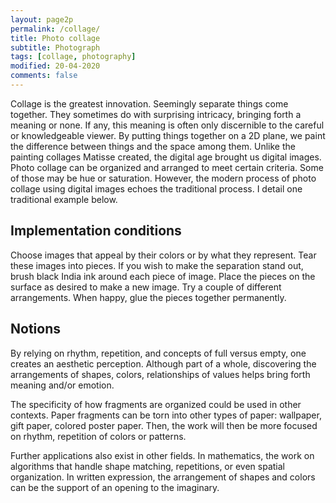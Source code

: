 ```yaml
---
layout: page2p
permalink: /collage/
title: Photo collage
subtitle: Photograph
tags: [collage, photography]
modified: 20-04-2020
comments: false
---
```



Collage is the greatest innovation.
Seemingly separate things come together.
They sometimes do with surprising intricacy, bringing forth a meaning or none.
If any, this meaning is often only discernible to the careful or knowledgeable viewer.
By putting things together on a 2D plane, we paint the difference between things and the space among them.
Unlike the painting collages Matisse created, the digital age brought us digital images.
Photo collage can be organized and arranged to meet certain criteria.
Some of those may be hue or saturation. 
However, the modern process of photo collage using digital images echoes the traditional process. 
I detail one traditional example below.


## Implementation conditions
Choose images that appeal by their colors or by what they represent. Tear these images into pieces. If you wish to make the separation stand out, brush black India ink around each piece of image. Place the pieces on the surface as desired to make a new image. Try a couple of different arrangements. When happy, glue the pieces together permanently.


## Notions
By relying on rhythm, repetition, and concepts of full versus empty, one creates an aesthetic perception.
Although part of a whole, discovering the arrangements of shapes, colors, relationships of values helps bring forth meaning and/or emotion.
<br>

The specificity of how fragments are organized could be used in other contexts. Paper fragments can be torn into other types of paper: wallpaper, gift paper, colored poster paper. Then, the work will then be more focused on rhythm, repetition of colors or patterns.
<br>

Further applications also exist in other fields. In mathematics, the work on algorithms that handle shape matching, repetitions, or even spatial organization. In written expression, the arrangement of shapes and colors can be the support of an opening to the imaginary. 

